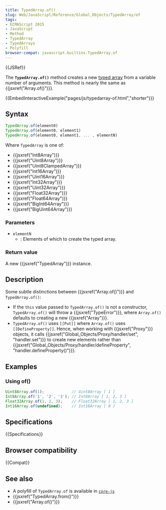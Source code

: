 ```yaml
---
title: TypedArray.of()
slug: Web/JavaScript/Reference/Global_Objects/TypedArray/of
tags:
- ECMAScript 2015
- JavaScript
- Method
- TypedArray
- TypedArrays
- Polyfill
browser-compat: javascript.builtins.TypedArray.of
---
```

{{JSRef}}

The **`TypedArray.of()`** method creates a new
[typed array](/en-US/docs/Web/JavaScript/Reference/Global_Objects/TypedArray#TypedArray_objects)
from a variable number of arguments. This method is nearly the same as
{{jsxref("Array.of()")}}.

{{EmbedInteractiveExample("pages/js/typedarray-of.html","shorter")}}

## Syntax

```js
TypedArray.of(element0)
TypedArray.of(element0, element1)
TypedArray.of(element0, element1, ... , elementN)
```

Where `TypedArray` is one of:

*   {{jsxref("Int8Array")}}
*   {{jsxref("Uint8Array")}}
*   {{jsxref("Uint8ClampedArray")}}
*   {{jsxref("Int16Array")}}
*   {{jsxref("Uint16Array")}}
*   {{jsxref("Int32Array")}}
*   {{jsxref("Uint32Array")}}
*   {{jsxref("Float32Array")}}
*   {{jsxref("Float64Array")}}
*   {{jsxref("BigInt64Array")}}
*   {{jsxref("BigUint64Array")}}

### Parameters

*   `elementN`
    *   : Elements of which to create the typed array.

### Return value

A new {{jsxref("TypedArray")}} instance.

## Description

Some subtle distinctions between {{jsxref("Array.of()")}} and
`TypedArray.of()`:

*   If the `this` value passed to `TypedArray.of()` is not a constructor,
    `TypedArray.of()` will throw a {{jsxref("TypeError")}}, where
    `Array.of()` defaults to creating a new {{jsxref("Array")}}.
*   `TypedArray.of()` uses `[[Put]]` where `Array.of()` uses `[[DefineProperty]]`.
    Hence, when working with {{jsxref("Proxy")}} objects, it calls
    {{jsxref("Global_Objects/Proxy/handler/set",
    "handler.set")}}
    to create new elements rather than
    {{jsxref("Global_Objects/Proxy/handler/defineProperty", "handler.defineProperty()")}}.

## Examples

### Using of()

```js
Uint8Array.of(1);            // Uint8Array [ 1 ]
Int8Array.of('1', '2', '3'); // Int8Array [ 1, 2, 3 ]
Float32Array.of(1, 2, 3);    // Float32Array [ 1, 2, 3 ]
Int16Array.of(undefined);    // Int16Array [ 0 ]
```

## Specifications

{{Specifications}}

## Browser compatibility

{{Compat}}

## See also

*   A polyfill of `TypedArray.of` is available in
    [`core-js`](https://github.com/zloirock/core-js#ecmascript-typed-arrays)
*   {{jsxref("TypedArray.from()")}}
*   {{jsxref("Array.of()")}}
